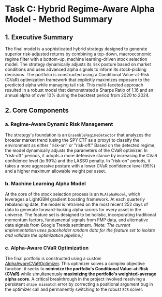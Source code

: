 # Task C: Hybrid Regime-Aware Alpha Model - Method Summary

## 1. Executive Summary
The final model is a sophisticated hybrid strategy designed to generate superior risk-adjusted returns by combining a top-down, macroeconomic regime filter with a bottom-up, machine learning-driven stock selection model. The strategy dynamically adjusts its risk posture based on market conditions and uses advanced alpha signals to inform its stock-picking decisions. The portfolio is constructed using a Conditional Value-at-Risk (CVaR) optimization framework that explicitly maximizes exposure to the predicted alpha while managing tail risk. This multi-faceted approach resulted in a robust model that demonstrated a Sharpe Ratio of 1.16 and an annual alpha of over 10% during the backtest period from 2020 to 2024.

## 2. Core Components

### a. Regime-Aware Dynamic Risk Management
The strategy's foundation is an `EnsembleRegimeDetector` that analyzes the broader market trend (using the SPY ETF as a proxy) to classify the environment as either "risk-on" or "risk-off." Based on the detected regime, the model dynamically adjusts the parameters of the CVaR optimizer. In "risk-off" periods, it adopts a more defensive stance by increasing the CVaR confidence level (to 99%) and the LASSO penalty. In "risk-on" periods, it takes a more aggressive posture with a lower CVaR confidence level (95%) and a higher maximum allowable weight per asset.

### b. Machine Learning Alpha Model
At the core of the stock selection process is an `MLAlphaModel`, which leverages a LightGBM gradient boosting framework. At each quarterly rebalancing date, the model is retrained on the most recent 252 days of data to generate forward-looking alpha scores for every asset in the universe. The feature set is designed to be holistic, incorporating traditional momentum factors, fundamental signals from FMP data, and alternative data signals from Google Trends sentiment. *(Note: The current implementation uses placeholder random data for the feature set to isolate and validate the optimization pipeline.)*

### c. Alpha-Aware CVaR Optimization
The final portfolio is constructed using a custom [AlphaAwareCVaROptimizer](cci:2://file:///d:/Quantoro/src/optimization/cvar_optimizer.py:428:0-550:9). This optimizer solves a complex objective function: it seeks to **minimize the portfolio's Conditional Value-at-Risk (CVaR)** while simultaneously **maximizing the portfolio's weighted-average alpha score**. A critical breakthrough in the project involved resolving a persistent `shape mismatch` error by correcting a positional argument bug in the optimizer call and permanently switching to the robust `SCS` solver.